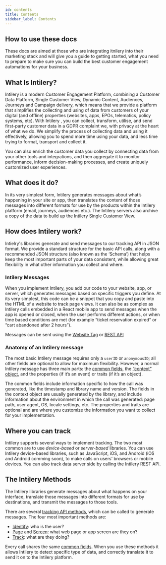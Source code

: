 ```yaml
---
id: contents
title: Contents
sidebar_label: Contents
---
```


## How to use these docs

These docs are aimed at those who are integrating itnilery into their marketing stack and will give you a guide to getting started, what you need to prepare to make sure you can build the best customer engagement automations for your business. 

## What Is Intilery?

Intilery is a modern Customer Engagement Platform, combining a Customer Data Platform, Single Customer View, Dynamic Content, Audiences, Journeys and Campaign delivery, which means that we provide a platform that simplifies the collecting and using of data from customers of your digital (and offline) properties (websites, apps, EPOs, telematics, policy systems, etc). With Intilery , you can collect, transform, utilise, and send first-party customer data in a GDPR complaint we, with privacy at the heart of what we do. We simplify the process of collecting data and using it effectively, allowing you to spend more time using your data, and less time trying to format, transport and collect it.

You can also enrich the customer data you collect by connecting data from your other tools and integrations, and then aggregate it to monitor performance, inform decision-making processes, and create uniquely customized user experiences.

## What does it do?

In its very simplest form, Intilery generates messages about what’s happening in your site or app, then translates the content of those messages into different formats for use by the products within the Intilery platform (email, journeys, audiences etc.). The Intilery servers also archive a copy of the data to build up the Intilery Single Customer View.

## How does Intilery work?

Intielry's libraries generate and send messages to our tracking API in JSON format. We provide a standard structure for the basic API calls, along with a recommended JSON structure (also known as the ‘Schema’) that helps keep the most important parts of your data consistent, while allowing great flexibility in what other information you collect and where.

### Intilery Messages

When you implement Intilery, you add our code to your website, app, or server, which generates messages based on specific triggers you define. At its very simplest, this code can be a snippet that you copy and paste into the HTML of a website to track page views. It can also be as complex as Intilery calls embedded in a React mobile app to send messages when the app is opened or closed, when the user performs different actions, or when time based conditions are met (for example “ticket reservation expired” or “cart abandoned after 2 hours”).

Messages can be sent using the [Website Tag](../tag/tag1) or [REST API](../apis/api1)

### Anatomy of an Intilery message

The most basic Intilery message requires only a `userID` or `anonymousID`; all other fields are optional to allow for maximum flexibility. However, a normal Intilery message has three main parts: the [common fields](../schema/common), the [“context” object](../schema/common#context), and the properties (if it’s an event) or traits (if it’s an object).

The common fields include information specific to how the call was generated, like the timestamp and library name and version. The fields in the context object are usually generated by the library, and include information about the environment in which the call was generated: page path, user agent, OS, locale settings, etc. The properties and traits are optional and are where you customize the information you want to collect for your implementation.

## Where you can track

Intilery supports several ways to implement tracking. The two most common are to use *device-based* or *server-based* libraries. You can use Intilery device-based libraries, such as JavaScript, iOS, and Android (iOS and Android comming soon), to make calls on users’ browsers or mobile devices. You can also track data server side by calling the Intilery REST API.



## The Intilery Methods

The Intilery libraries generate messages about what happens on your interface, translate those messages into different formats for use by destinations, and transmit the messages to those tools.

There are several [tracking API methods](../schema/contents), which can be called to generate messages. The four most important methods are:

- [Identify](../schema/identify): who is the user?
- [Page](../schema/page/) and [Screen](../schema/screen): what web page or app screen are they on?
- [Track](../schema/track): what are they doing?

Every call shares the same [common fields](../schema/common). When you use these methods it allows Intilery to detect specific type of data, and correctly translate it to send it on to the Intilery platform.